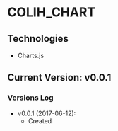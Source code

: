 # COLIH_CHART

## Technologies
- Charts.js

## Current Version: **v0.0.1**
### Versions Log

- v0.0.1 (2017-06-12):
    - Created
